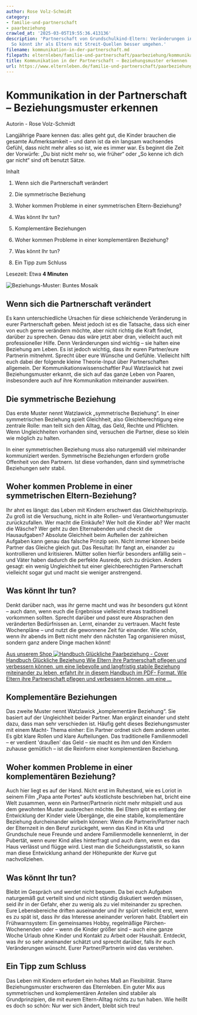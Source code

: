 ```yaml
---
author: Rose Volz-Schmidt
category:
- familie-und-partnerschaft
- paarbeziehung
crawled_at: '2025-03-05T19:55:36.413136'
description: 'Partnerschaft von Grundschulkind-Eltern: Veränderungen in der Paar-Beziehung.
  So könnt ihr als Eltern mit Streit-Quellen besser umgehen.'
filename: kommunikation-in-der-partnerschaft.md
filepath: elternleben/familie-und-partnerschaft/paarbeziehung/kommunikation-in-der-partnerschaft.md
title: Kommunikation in der Partnerschaft – Beziehungsmuster erkennen
url: https://www.elternleben.de/familie-und-partnerschaft/paarbeziehung/kommunikation-in-der-partnerschaft/
---
```


#  Kommunikation in der Partnerschaft – Beziehungsmuster erkennen

Autorin - Rose Volz-Schmidt

Langjährige Paare kennen das: alles geht gut, die Kinder brauchen die gesamte
Aufmerksamkeit – und dann ist da ein langsam wachsendes Gefühl, dass nicht
mehr alles so ist, wie es immer war. Es beginnt die Zeit der Vorwürfe: „Du
bist nicht mehr so, wie früher“ oder „So kenne ich dich gar nicht“ sind oft
benutzt Sätze.

Inhalt

1. Wenn sich die Partnerschaft verändert

2. Die symmetrische Beziehung

3. Woher kommen Probleme in einer symmetrischen Eltern-Beziehung?

4. Was könnt Ihr tun?

5. Komplementäre Beziehungen

6. Woher kommen Probleme in einer komplementären Beziehung?

7. Was könnt Ihr tun?

8. Ein Tipp zum Schluss

Lesezeit: Etwa **4 Minuten**

![Beziehungs-Muster: Buntes
Mosaik](/fileadmin/_processed_/4/7/csm_Artikel_Beziehungsmuster_c2c26183e3.jpg)

##  Wenn sich die Partnerschaft verändert

Es kann unterschiedliche Ursachen für diese schleichende Veränderung in eurer
Partnerschaft geben. Meist jedoch ist es die Tatsache, dass sich einer von
euch gerne verändern möchte, aber nicht richtig die Kraft findet, darüber zu
sprechen. Genau das wäre jetzt aber dran, vielleicht auch mit professioneller
Hilfe. Denn Veränderungen sind wichtig – sie halten eine Beziehung am Leben.
Es ist jedoch wichtig, dass ihr euren Partner/eure Partnerin mitnehmt. Sprecht
über eure Wünsche und Gefühle. Vielleicht hilft euch dabei der folgende kleine
Theorie-Input über Partnerschaften allgemein. Der
Kommunikationswissenschaftler Paul Watzlawick hat zwei Beziehungsmuster
erkannt, die sich auf das ganze Leben von Paaren, insbesondere auch auf ihre
Kommunikation miteinander auswirken.

##  Die symmetrische Beziehung

Das erste Muster nennt Watzlawick „symmetrische Beziehung“. In einer
symmetrischen Beziehung spielt Gleichheit, also Gleichberechtigung eine
zentrale Rolle: man teilt sich den Alltag, das Geld, Rechte und Pflichten.
Wenn Ungleichheiten vorhanden sind, versuchen die Partner, diese so klein wie
möglich zu halten.

In einer symmetrischen Beziehung muss also naturgemäß viel miteinander
kommuniziert werden. Symmetrische Beziehungen erfordern große Offenheit von
den Partnern. Ist diese vorhanden, dann sind symmetrische Beziehungen sehr
stabil.

##  Woher kommen Probleme in einer symmetrischen Eltern-Beziehung?

Ihr ahnt es längst: das Leben mit Kindern erschwert das Gleichheitsprinzip. Zu
groß ist die Versuchung, nicht in alte Rollen- und Verantwortungsmuster
zurückzufallen. Wer macht die Einkäufe? Wer holt die Kinder ab? Wer macht die
Wäsche? Wer geht zu den Elternabenden und checkt die Hausaufgaben? Absolute
Gleichheit beim Aufteilen der zahlreichen Aufgaben kann genau das falsche
Prinzip sein. Nicht immer können beide Partner das Gleiche gleich gut. Das
Resultat: Ihr fangt an, einander zu kontrollieren und kritisieren. Mütter
sollen hierfür besonders anfällig sein – und Väter haben dadurch die perfekte
Ausrede, sich zu drücken. Anders gesagt: ein wenig Ungleichheit tut einer
gleichberechtigten Partnerschaft vielleicht sogar gut und macht sie weniger
anstrengend.

##  Was könnt Ihr tun?

Denkt darüber nach, was ihr gerne macht und was ihr besonders gut könnt – auch
dann, wenn euch die Ergebnisse vielleicht etwas traditionell vorkommen
sollten. Sprecht darüber und passt eure Absprachen den veränderten
Bedürfnissen an. Lernt, einander zu vertrauen. Macht feste Wochenpläne – und
nutzt die gewonnene Zeit für einander. Wie schön, wenn ihr abends im Bett
nicht mehr den nächsten Tag organisieren müsst, sondern ganz andere Dinge
machen könnt!

[ Aus unserem Shop ![Handbuch Glückliche Paarbeziehung -
Cover](/fileadmin/_processed_/8/3/csm_Handbuch_Paarbeziehung_teaser_5b28f37a16.png)
Handbuch Glückliche Beziehung Wie Eltern ihre Partnerschaft pflegen und
verbessern können, um eine liebevolle und langfristig stabile Beziehung
miteinander zu leben, erfahrt ihr in diesem Handbuch im PDF- Format. Wie
Eltern ihre Partnerschaft pflegen und verbessern können, um eine …
](/shop/glueckliche-beziehung/)

##  Komplementäre Beziehungen

Das zweite Muster nennt Watzlawick „komplementäre Beziehung“. Sie basiert auf
der Ungleichheit beider Partner. Man ergänzt einander und steht dazu, dass man
sehr verschieden ist. Häufig geht dieses Beziehungsmuster mit einem Macht-
Thema einher: Ein Partner ordnet sich dem anderen unter. Es gibt klare Rollen
und klare Aufteilungen. Das traditionelle Familienmodell – er verdient
'draußen' das Geld – sie macht es ihm und den Kindern zuhause gemütlich – ist
die Reinform einer komplementären Beziehung.

##  Woher kommen Probleme in einer komplementären Beziehung?

Auch hier liegt es auf der Hand. Nicht erst im Ruhestand, wie es Loriot in
seinem Film „Papa ante Portes“ aufs köstlichste beschrieben hat, bricht eine
Welt zusammen, wenn ein Partner/Partnerin nicht mehr mitspielt und aus dem
gewohnten Muster ausbrechen möchte. Bei Eltern gibt es entlang der Entwicklung
der Kinder viele Übergänge, die eine stabile, komplementäre Beziehung
durcheinander wirbeln können: Wenn die Partnerin/Partner nach der Elternzeit
in den Beruf zurückgeht, wenn das Kind in Kita und Grundschule neue Freunde
und andere Familienmodelle kennenlernt, in der Pubertät, wenn eurer Kind alles
hinterfragt und auch dann, wenn es das Haus verlässt und flügge wird. Liest
man die Scheidungsstatistik, so kann man diese Entwicklung anhand der
Höhepunkte der Kurve gut nachvollziehen.

##  Was könnt Ihr tun?

Bleibt im Gespräch und werdet nicht bequem. Da bei euch Aufgaben naturgemäß
gut verteilt sind und nicht ständig diskutiert werden müssen, seid ihr in der
Gefahr, eher zu wenig als zu viel miteinander zu sprechen. Eure Lebensbereiche
driften auseinander und ihr spürt vielleicht erst, wenn es zu spät ist, dass
ihr das Interesse aneinander verloren habt. Etabliert ein Frühwarnsystem: Ein
gemeinsames Hobby, regelmäßige Pärchen-Wochenenden oder – wenn die Kinder
größer sind – auch eine ganze Woche Urlaub ohne Kinder und Kontakt zu Arbeit
oder Haushalt. Entdeckt, was ihr so sehr aneinander schätzt und sprecht
darüber, falls ihr euch Veränderungen wünscht. Eurer Partner/Partnerin wird
das verstehen.

##  Ein Tipp zum Schluss

Das Leben mit Kindern erfordert ein hohes Maß an Flexibilität. Starre
Beziehungsmuster erschweren das Elternleben. Ein guter Mix aus symmetrischen
und komplementären Anteilen sind stabiler als Grundprinzipien, die mit eurem
Eltern-Alltag nichts zu tun haben. Wie heißt es doch so schön: Nur wer sich
ändert, bleibt sich treu!

